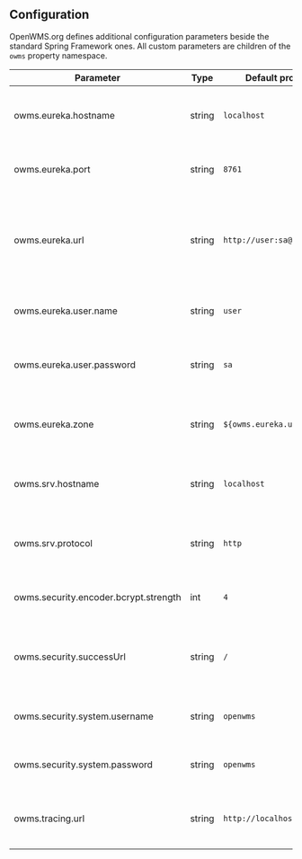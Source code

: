 ## Configuration
OpenWMS.org defines additional configuration parameters beside the standard Spring Framework ones. All custom parameters are children of the
`owms` property namespace.

| Parameter                             | Type   | Default profile value           | Description                                                                                     |
|---------------------------------------|--------|---------------------------------|-------------------------------------------------------------------------------------------------|
| owms.eureka.hostname                  | string | `localhost`                     | Hostname where the discovery server is running                                                  |
| owms.eureka.port                      | string | `8761`                          | Port of the discovery server instance                                                           |
| owms.eureka.url                       | string | `http://user:sa@localhost:8761` | URI to connect to the discovery server - a combination or hostname, port, username and password |
| owms.eureka.user.name                 | string | `user`                          | User's name to access the discovery server                                                      |
| owms.eureka.user.password             | string | `sa`                            | User's password to access to the discovery server                                               |
| owms.eureka.zone                      | string | `${owms.eureka.url}/eureka/`    | URI to get the zone settings from Eureka discovery server                                       |
| owms.srv.hostname                     | string | `localhost`                       | The hostname the service' is accessible from Eureka clients                                   |
| owms.srv.protocol                     | string | `http`                            | The protocol the service' is accessible from Eureka clients                                   |  
| owms.security.encoder.bcrypt.strength | int    | `4`                               | The encryption strength used for BCrypt encryption                                            |
| owms.security.successUrl              | string | `/`                               | The URL where the UAA service shall redirect after successful authorization                   |
| owms.security.system.username         | string | `openwms`                         | The name of the system user with all privileges                                               |
| owms.security.system.password         | string | `openwms`                         | The password of the system user with all privileges                                           |
| owms.tracing.url                      | string | `http://localhost:4317`           | The URL where the OpenTelemetry service accepts traces                                        |
